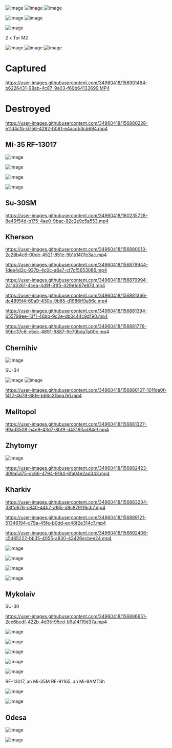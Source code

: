 ![image](https://user-images.githubusercontent.com/34960418/156881862-cb82b176-fbff-4826-a092-a5e8aa6ac83d.png)
![image](https://user-images.githubusercontent.com/34960418/156882286-d8ae08a5-088a-43dc-b0ae-0603587eb28d.png)
![image](https://user-images.githubusercontent.com/34960418/156890510-dde6afee-c10a-4556-b4bd-5f74b8828776.png)

![image](https://user-images.githubusercontent.com/34960418/156890573-765cd43b-143a-4f72-aa4e-b4fe836fe2ac.png)
![image](https://user-images.githubusercontent.com/34960418/156892099-cd44f30d-e6c6-4f67-98be-a71b6598edea.png)


![image](https://user-images.githubusercontent.com/34960418/156894471-768973aa-87b1-4f87-a3e7-5dddf7ebe3d4.png)



2 x Tor M2

![image](https://user-images.githubusercontent.com/34960418/156888131-91ff4acc-b4bb-4dff-ac22-8987f0041a1f.png)
![image](https://user-images.githubusercontent.com/34960418/156888139-9d7a0430-5682-474f-9edb-a53aaf2ff7ad.png)
![image](https://user-images.githubusercontent.com/34960418/156888208-59b40851-0dfc-41af-bc06-da93b91a5580.png)


# Captured


https://user-images.githubusercontent.com/34960418/156901464-b6226431-98ab-4c87-9a03-f69b64133699.MP4





# Destroyed

https://user-images.githubusercontent.com/34960418/156880228-e11d4c1b-6756-4282-b061-e4acdb3cb694.mp4

## Mi-35 RF-13017

![image](https://user-images.githubusercontent.com/34960418/160386920-f9edeabc-2994-409b-9421-129bd9b2b8fb.png)

![image](https://user-images.githubusercontent.com/34960418/160386936-8ee2d8e1-abf5-482b-8437-2d087c49eda0.png)

![image](https://user-images.githubusercontent.com/34960418/160386953-5723a2c2-3657-47fb-81ae-20d4a8678965.png)

![image](https://user-images.githubusercontent.com/34960418/160386963-c2e8187b-ee7f-4649-8e51-782d9e1ff496.png)




## Su-30SM

https://user-images.githubusercontent.com/34960418/160235728-8e49f54d-b175-4ae0-9bac-82c2e9c5a553.mp4



## Kherson

https://user-images.githubusercontent.com/34960418/156880013-2c28b4c6-00de-4521-851e-9b1b1401e3ac.mp4

https://user-images.githubusercontent.com/34960418/156879944-1dee4d2c-937b-4c0c-a6a7-cf7cf5653086.mp4

https://user-images.githubusercontent.com/34960418/156879994-241d3361-4cea-4d9f-81f5-429e1d67e87d.mp4

https://user-images.githubusercontent.com/34960418/156881366-dc4895f4-69a9-430e-9b85-d1986ff9a56c.mp4

https://user-images.githubusercontent.com/34960418/156881394-655799ee-13f1-46bb-9c2e-db0c44c9d190.mp4

https://user-images.githubusercontent.com/34960418/156881776-59bc37c6-e5dc-4691-9887-9e70bda7a00e.mp4






## Chernihiv

![image](https://user-images.githubusercontent.com/34960418/156880140-906c316c-7c20-458a-bcd8-d2038f6db51b.png)

SU-34

![image](https://user-images.githubusercontent.com/34960418/156881657-7f16d66a-ec7e-475a-9cb4-5d58e7cfdba4.png)
![image](https://user-images.githubusercontent.com/34960418/156881665-cd8941a3-d73a-4e11-a550-a6e031941edb.png)


https://user-images.githubusercontent.com/34960418/156880107-101fde0f-f412-4679-88fe-b66c31bea7e1.mp4



## Melitopol

https://user-images.githubusercontent.com/34960418/156881327-99ad3508-b4e8-43d7-8bf9-d43163ad84ef.mp4



## Zhytomyr

![image](https://user-images.githubusercontent.com/34960418/156882470-209431a3-8262-4ca9-852c-c36e02954ee4.png)

https://user-images.githubusercontent.com/34960418/156882423-d09a5d75-dc66-4794-9184-6fa04e2ad343.mp4



## Kharkiv

https://user-images.githubusercontent.com/34960418/156883234-33ffd676-c840-44b7-a165-d8c879116cb7.mp4

https://user-images.githubusercontent.com/34960418/156889121-51346194-c79a-45fe-b0dd-ec48f2e314c7.mp4

https://user-images.githubusercontent.com/34960418/156892406-c5d65222-bb35-4055-a830-43426ecbee24.mp4

![image](https://user-images.githubusercontent.com/34960418/156897762-8a0cb6ce-8c7e-463e-a2ae-ed351bfe9ab8.png)

![image](https://user-images.githubusercontent.com/34960418/156897768-35aa2885-9850-4f42-8920-59f7429f311f.png)

![image](https://user-images.githubusercontent.com/34960418/156897774-bfd804f0-e402-4223-8511-dd908bbb0796.png)

![image](https://user-images.githubusercontent.com/34960418/156897778-be557e34-a9bb-4896-ac33-845ac5225d62.png)




## Mykolaiv

SU-30

https://user-images.githubusercontent.com/34960418/156886651-2ee6bcdf-422b-4d35-95ed-b9a14f19d37a.mp4

![image](https://user-images.githubusercontent.com/34960418/156886660-1e467117-de25-4585-b20d-5a41a493ced2.png)

![image](https://user-images.githubusercontent.com/34960418/156886715-0c76e5f4-64bf-4ecd-a578-22e367abf379.png)

![image](https://user-images.githubusercontent.com/34960418/156886856-183d0a1b-6cd7-414d-80ee-0c4c93bb8fa0.png)

![image](https://user-images.githubusercontent.com/34960418/156890928-50241194-c45d-450c-8c9e-bc1bccea3d51.png)

![image](https://user-images.githubusercontent.com/34960418/156890934-c83545fd-7e24-441f-b9b1-a055e1115145.png)


RF-13017, an Mi-35M
RF-91165, an Mi-8AMTSh

![image](https://user-images.githubusercontent.com/34960418/156901396-889e2707-e931-42ed-90bd-4e237258223d.png)

![image](https://user-images.githubusercontent.com/34960418/156901400-3a19f817-8ec7-4feb-b442-0ed389688fd3.png)



## Odesa

![image](https://user-images.githubusercontent.com/34960418/156889505-860c81a4-cc75-41ab-b925-a19876d992e5.png)

![image](https://user-images.githubusercontent.com/34960418/156889511-a4a8c38e-4857-45f7-8c20-6b2702e7c82c.png)



